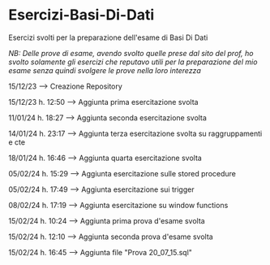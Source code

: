 # Esercizi-Basi-Di-Dati
Esercizi svolti per la preparazione dell'esame di Basi Di Dati

*NB: Delle prove di esame, avendo svolto quelle prese dal sito del prof, ho svolto solamente gli esercizi 
che reputavo utili per la preparazione del mio esame senza quindi svolgere le prove nella loro interezza* 

15/12/23 --> Creazione Repository

15/12/23 h. 12:50 --> Aggiunta prima esercitazione svolta

11/01/24 h. 18:27 --> Aggiunta seconda esercitazione svolta

14/01/24 h. 23:17 --> Aggiunta terza esercitazione svolta su raggruppamenti e cte

18/01/24 h. 16:46 --> Aggiunta quarta esercitazione svolta

05/02/24 h. 15:29 --> Aggiunta esercitazione sulle stored procedure

05/02/24 h. 17:49 --> Aggiunta esercitazione sui trigger

08/02/24 h. 17:19 --> Aggiunta esercitazione su window functions

15/02/24 h. 10:24 --> Aggiunta prima prova d'esame svolta

15/02/24 h. 12:10 --> Aggiunta seconda prova d'esame svolta

15/02/24 h. 16:45 --> Aggiunta file "Prova 20_07_15.sql"
